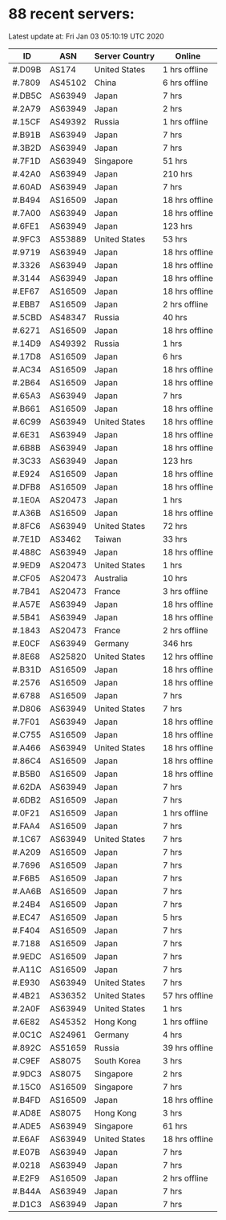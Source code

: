 # 88 recent servers:

Latest update at: Fri Jan 03 05:10:19 UTC 2020

| ID | ASN | Server Country | Online |
| -- | --- | -------------- | ------ |
| #.D09B | AS174 | United States | 1 hrs offline |
| #.7809 | AS45102 | China | 6 hrs offline |
| #.DB5C | AS63949 | Japan | 7 hrs |
| #.2A79 | AS63949 | Japan | 2 hrs |
| #.15CF | AS49392 | Russia | 1 hrs offline |
| #.B91B | AS63949 | Japan | 7 hrs |
| #.3B2D | AS63949 | Japan | 7 hrs |
| #.7F1D | AS63949 | Singapore | 51 hrs |
| #.42A0 | AS63949 | Japan | 210 hrs |
| #.60AD | AS63949 | Japan | 7 hrs |
| #.B494 | AS16509 | Japan | 18 hrs offline |
| #.7A00 | AS63949 | Japan | 18 hrs offline |
| #.6FE1 | AS63949 | Japan | 123 hrs |
| #.9FC3 | AS53889 | United States | 53 hrs |
| #.9719 | AS63949 | Japan | 18 hrs offline |
| #.3326 | AS63949 | Japan | 18 hrs offline |
| #.3144 | AS63949 | Japan | 18 hrs offline |
| #.EF67 | AS16509 | Japan | 18 hrs offline |
| #.EBB7 | AS16509 | Japan | 2 hrs offline |
| #.5CBD | AS48347 | Russia | 40 hrs |
| #.6271 | AS16509 | Japan | 18 hrs offline |
| #.14D9 | AS49392 | Russia | 1 hrs |
| #.17D8 | AS16509 | Japan | 6 hrs |
| #.AC34 | AS16509 | Japan | 18 hrs offline |
| #.2B64 | AS16509 | Japan | 18 hrs offline |
| #.65A3 | AS63949 | Japan | 7 hrs |
| #.B661 | AS16509 | Japan | 18 hrs offline |
| #.6C99 | AS63949 | United States | 18 hrs offline |
| #.6E31 | AS63949 | Japan | 18 hrs offline |
| #.6B8B | AS63949 | Japan | 18 hrs offline |
| #.3C33 | AS63949 | Japan | 123 hrs |
| #.E924 | AS16509 | Japan | 18 hrs offline |
| #.DFB8 | AS16509 | Japan | 18 hrs offline |
| #.1E0A | AS20473 | Japan | 1 hrs |
| #.A36B | AS16509 | Japan | 18 hrs offline |
| #.8FC6 | AS63949 | United States | 72 hrs |
| #.7E1D | AS3462 | Taiwan | 33 hrs |
| #.488C | AS63949 | Japan | 18 hrs offline |
| #.9ED9 | AS20473 | United States | 1 hrs |
| #.CF05 | AS20473 | Australia | 10 hrs |
| #.7B41 | AS20473 | France | 3 hrs offline |
| #.A57E | AS63949 | Japan | 18 hrs offline |
| #.5B41 | AS63949 | Japan | 18 hrs offline |
| #.1843 | AS20473 | France | 2 hrs offline |
| #.E0CF | AS63949 | Germany | 346 hrs |
| #.8E68 | AS25820 | United States | 12 hrs offline |
| #.B31D | AS16509 | Japan | 18 hrs offline |
| #.2576 | AS16509 | Japan | 18 hrs offline |
| #.6788 | AS16509 | Japan | 7 hrs |
| #.D806 | AS63949 | United States | 7 hrs |
| #.7F01 | AS63949 | Japan | 18 hrs offline |
| #.C755 | AS16509 | Japan | 18 hrs offline |
| #.A466 | AS63949 | United States | 18 hrs offline |
| #.86C4 | AS16509 | Japan | 18 hrs offline |
| #.B5B0 | AS16509 | Japan | 18 hrs offline |
| #.62DA | AS63949 | Japan | 7 hrs |
| #.6DB2 | AS16509 | Japan | 7 hrs |
| #.0F21 | AS16509 | Japan | 1 hrs offline |
| #.FAA4 | AS16509 | Japan | 7 hrs |
| #.1C67 | AS63949 | United States | 7 hrs |
| #.A209 | AS16509 | Japan | 7 hrs |
| #.7696 | AS16509 | Japan | 7 hrs |
| #.F6B5 | AS16509 | Japan | 7 hrs |
| #.AA6B | AS16509 | Japan | 7 hrs |
| #.24B4 | AS16509 | Japan | 7 hrs |
| #.EC47 | AS16509 | Japan | 5 hrs |
| #.F404 | AS16509 | Japan | 7 hrs |
| #.7188 | AS16509 | Japan | 7 hrs |
| #.9EDC | AS16509 | Japan | 7 hrs |
| #.A11C | AS16509 | Japan | 7 hrs |
| #.E930 | AS63949 | United States | 7 hrs |
| #.4B21 | AS36352 | United States | 57 hrs offline |
| #.2A0F | AS63949 | United States | 1 hrs |
| #.6E82 | AS45352 | Hong Kong | 1 hrs offline |
| #.0C1C | AS24961 | Germany | 4 hrs |
| #.892C | AS51659 | Russia | 39 hrs offline |
| #.C9EF | AS8075 | South Korea | 3 hrs |
| #.9DC3 | AS8075 | Singapore | 2 hrs |
| #.15C0 | AS16509 | Singapore | 7 hrs |
| #.B4FD | AS16509 | Japan | 18 hrs offline |
| #.AD8E | AS8075 | Hong Kong | 3 hrs |
| #.ADE5 | AS63949 | Singapore | 61 hrs |
| #.E6AF | AS63949 | United States | 18 hrs offline |
| #.E07B | AS63949 | Japan | 7 hrs |
| #.0218 | AS63949 | Japan | 7 hrs |
| #.E2F9 | AS16509 | Japan | 2 hrs offline |
| #.B44A | AS63949 | Japan | 7 hrs |
| #.D1C3 | AS63949 | Japan | 7 hrs |

